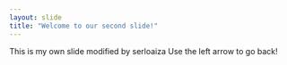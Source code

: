 ```yaml
---
layout: slide
title: "Welcome to our second slide!"
---
```

This is my own slide modified by serloaiza
Use the left arrow to go back!
